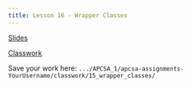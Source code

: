 ```yaml
---
title: Lesson 16 - Wrapper Classes
---
```


[Slides](https://github.com/novillo-cs/apcsa_material/blob/main/lessons/16_wrapper_classes.pdf)

[Classwork](https://github.com/novillo-cs/apcsa_material/tree/main/classwork/15_wrapper_classes)

Save your work here: `.../APCSA_1/apcsa-assignments-YourUsername/classwork/15_wrapper_classes/`
